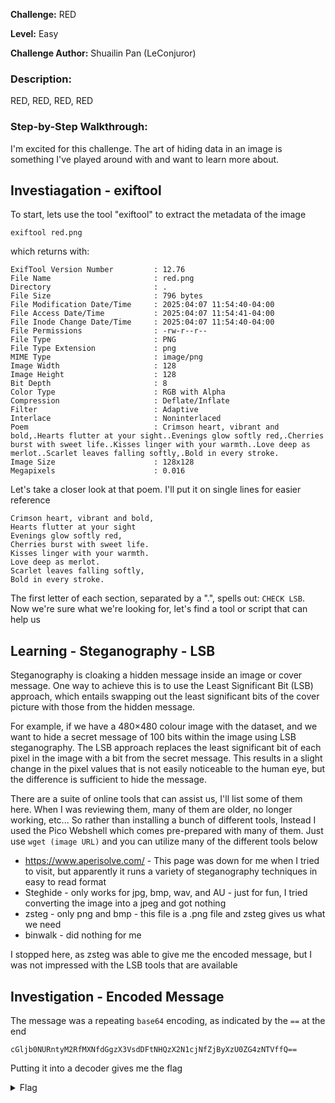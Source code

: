 **Challenge:** RED

**Level:** Easy

**Challenge Author:** Shuailin Pan (LeConjuror)

### Description: 

RED, RED, RED, RED

### Step-by-Step Walkthrough:
I'm excited for this challenge. The art of hiding data in an image is something I've played around with and want to learn more about.

## Investiagation - exiftool
To start, lets use the tool "exiftool" to extract the metadata of the image

```exiftool red.png```

which returns with:

```
ExifTool Version Number         : 12.76
File Name                       : red.png
Directory                       : .
File Size                       : 796 bytes
File Modification Date/Time     : 2025:04:07 11:54:40-04:00
File Access Date/Time           : 2025:04:07 11:54:41-04:00
File Inode Change Date/Time     : 2025:04:07 11:54:40-04:00
File Permissions                : -rw-r--r--
File Type                       : PNG
File Type Extension             : png
MIME Type                       : image/png
Image Width                     : 128
Image Height                    : 128
Bit Depth                       : 8
Color Type                      : RGB with Alpha
Compression                     : Deflate/Inflate
Filter                          : Adaptive
Interlace                       : Noninterlaced
Poem                            : Crimson heart, vibrant and bold,.Hearts flutter at your sight..Evenings glow softly red,.Cherries burst with sweet life..Kisses linger with your warmth..Love deep as merlot..Scarlet leaves falling softly,.Bold in every stroke.
Image Size                      : 128x128
Megapixels                      : 0.016
```

Let's take a closer look at that poem. I'll put it on single lines for easier reference

```
Crimson heart, vibrant and bold,
Hearts flutter at your sight
Evenings glow softly red,
Cherries burst with sweet life.
Kisses linger with your warmth.
Love deep as merlot.
Scarlet leaves falling softly,
Bold in every stroke.
```

The first letter of each section, separated by a ".", spells out: `CHECK LSB`. Now we're sure what we're looking for, let's find a tool or script that can help us

## Learning - Steganography - LSB
Steganography is cloaking a hidden message inside an image or cover message. One way to achieve this is to use the Least Significant Bit (LSB) approach, which entails swapping out the least significant bits of the cover picture with those from the hidden message. 

For example, if we have a 480×480 colour image with the dataset, and we want to hide a secret message of 100 bits within the image using LSB steganography. The LSB approach replaces the least significant bit of each pixel in the image with a bit from the secret message. This results in a slight change in the pixel values that is not easily noticeable to the human eye, but the difference is sufficient to hide the message.

There are a suite of online tools that can assist us, I'll list some of them here. When I was reviewing them, many of them are older, no longer working, etc... So rather than installing a bunch of different tools, Instead I used the Pico Webshell which comes pre-prepared with many of them. Just use ```wget (image URL)``` and you can utilize many of the different tools below

- https://www.aperisolve.com/ - This page was down for me when I tried to visit, but apparently it runs a variety of steganography techniques in easy to read format
- Steghide - only works for jpg, bmp, wav, and AU - just for fun, I tried converting the image into a jpeg and got nothing
- zsteg - only png and bmp - this file is a .png file and zsteg gives us what we need
- binwalk - did nothing for me

I stopped here, as zsteg was able to give me the encoded message, but I was not impressed with the LSB tools that are available

## Investigation - Encoded Message
The message was a repeating `base64` encoding, as indicated by the `==` at the end

```
cGljb0NURntyM2RfMXNfdGgzX3VsdDFtNHQzX2N1cjNfZjByXzU0ZG4zNTVffQ==
```

Putting it into a decoder gives me the flag

<details><summary>Flag</summary>
    <pre>
    picoCTF{r3d_1s_th3_ult1m4t3_cur3_f0r_54dn355_}
    </pre>
   </details>